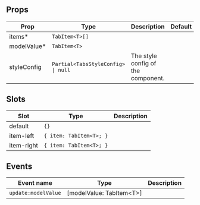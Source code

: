 <!-- This file is automatically generated, do not edit manually. -->


## Props

| Prop | Type | Description | Default |
| ---- | ---- | ----------- | ------- |
| items* | `TabItem<T>[]` |  |  |
| modelValue* | `TabItem<T>` |  |  |
| styleConfig | `Partial<TabsStyleConfig> \| null` | The style config of the component. |  |


## Slots

| Slot | Type | Description |
| --------- | ---- | ----------- |
| default | `{}` |  |
| item-left | `{ item: TabItem<T>; }` |  |
| item-right | `{ item: TabItem<T>; }` |  |


## Events

| Event name | Type | Description |
| ---------- | ---- | ----------- |
| `update:modelValue` | [modelValue: TabItem\<T\>] |  |

